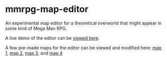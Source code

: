 # mmrpg-map-editor
An experimental map editor for a theoretical overworld that might appear in some kind of Mega Man RPG.

A live demo of the editor can be [viewed here](http://rpg.megamanpoweredup.net/_developer/mapeditor2k17/).

A few pre-made maps for the editor can be viewed and modified here:
[map 1](http://rpg.megamanpoweredup.net/_developer/mapeditor2k17/?map=1),
[map 2](http://rpg.megamanpoweredup.net/_developer/mapeditor2k17/?map=2),
[map 3](http://rpg.megamanpoweredup.net/_developer/mapeditor2k17/?map=3), and
[map 4](http://rpg.megamanpoweredup.net/_developer/mapeditor2k17/?map=4)

